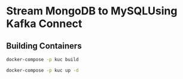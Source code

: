 # Stream MongoDB to MySQLUsing Kafka Connect

## Building Containers

```bash
docker-compose -p kuc build
```

```bash
docker-compose -p kuc up -d
```